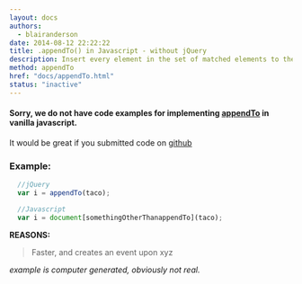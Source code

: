 ```yaml
---
layout: docs
authors:
  - blairanderson
date: 2014-08-12 22:22:22
title: .appendTo() in Javascript - without jQuery
description: Insert every element in the set of matched elements to the end of the target.
method: appendTo
href: "docs/appendTo.html"
status: "inactive"
---
```


#### Sorry, we do not have code examples for implementing [appendTo](http://api.jquery.com/appendTo/) in vanilla javascript.

It would be great if you submitted code on [github](https://github.com/blairanderson/without-jquery/blob/master/docs/appendTo.md)

### Example:

```javascript
  //jQuery
  var i = appendTo(taco);

  //Javascript
  var i = document[somethingOtherThanappendTo](taco);

```

**REASONS:**
> Faster, and creates an event upon xyz

*example is computer generated, obviously not real.*

